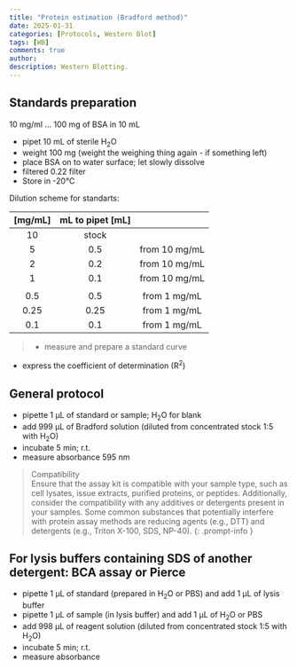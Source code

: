 ```yaml
---
title: "Protein estimation (Bradford method)"
date: 2025-01-31 
categories: [Protocols, Western Blot]
tags: [WB]
comments: true
author:  
description: Western Blotting.
---
```


## Standards preparation
10 mg/ml … 100 mg of BSA in 10 mL
* pipet 10 mL of sterile H<sub>2</sub>O
* weight 100 mg (weight the weighing thing again - if something left)
* place BSA on to water surface; let slowly dissolve
* filtered 0.22 filter
* Store in -20°C 

Dilution scheme for standarts:

| [mg/mL] | mL to pipet [mL] |  |
|:-------:|:----------------:|:-------:|
|10   | stock  |        |
|5    | 0.5    | from 10 mg/mL |
|2    | 0.2    | from 10 mg/mL |
|1    | 0.1    | from 10 mg/mL | 
|     |        |       |
|0.5  |   0.5  | from 1 mg/mL  |
|0.25 | 0.25   | from 1 mg/mL  |
|0.1  |  0.1   | from 1 mg/mL  |

> * measure and prepare a standard curve
* express  the coefficient of determination (R<sup>2</sup>)


## General protocol
* pipette 1 µL of standard or sample; H<sub>2</sub>O for blank
* add 999 µL of Bradford solution (diluted from concentrated stock 1:5 with H<sub>2</sub>O)
* incubate 5 min; r.t. 
* measure absorbance 595 nm


>Compatibility<br>
Ensure that the assay kit is compatible with your sample type, such as cell lysates, 
issue extracts, purified proteins, or peptides. Additionally, consider the compatibility with any additives or detergents present in your samples. Some common substances that potentially interfere with protein assay methods are reducing agents (e.g., DTT) and detergents (e.g., Triton X-100, SDS, NP-40). 
{: .prompt-info }

## For lysis buffers containing SDS of another detergent: BCA assay or Pierce
* pipette 1 µL of standard (prepared in H<sub>2</sub>O or PBS) and add 1 µL of lysis buffer
* pipette 1 µL of sample (in lysis buffer) and add 1 µL of H<sub>2</sub>O or PBS
* add 998 µL of reagent solution  (diluted from concentrated stock 1:5 with H<sub>2</sub>O)
* incubate 5 min; r.t. 
* measure absorbance
